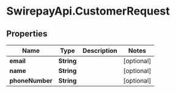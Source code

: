 # SwirepayApi.CustomerRequest

## Properties

Name | Type | Description | Notes
------------ | ------------- | ------------- | -------------
**email** | **String** |  | [optional] 
**name** | **String** |  | [optional] 
**phoneNumber** | **String** |  | [optional] 


